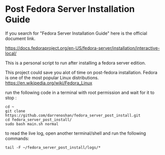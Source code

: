 # Post Fedora Server Installation Guide

If you search for "Fedora Server Installation Guide" here is the official document link.

https://docs.fedoraproject.org/en-US/fedora-server/installation/interactive-local/

This is a personal script to run after installing a fedora server edition.

This project could save you alot of time on post-fedora installation.
Fedora is one of the most popular Linux distributions. https://en.wikipedia.org/wiki/Fedora_Linux

run the following code in a terminal with root permission and wait for it to stop :
```
cd ~
git clone https://github.com/darrenoshan/fedora_server_post_install.git 
cd fedora_server_post_install/
sudo bash main.sh normal 
```

to read the live log, open another terminal/shell and run the following commands:
```
tail -F ~/fedora_server_post_install/logs/*

```
